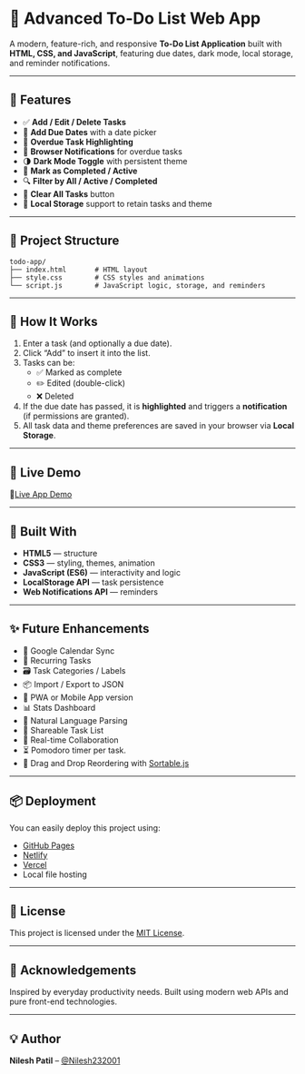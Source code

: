 # 📝 Advanced To-Do List Web App

A modern, feature-rich, and responsive **To-Do List Application** built with **HTML, CSS, and JavaScript**, featuring due dates, dark mode, local storage, and reminder notifications.

---

## 🔧 Features

- ✅ **Add / Edit / Delete Tasks**
- 📅 **Add Due Dates** with a date picker
- 🔴 **Overdue Task Highlighting**
- 🔔 **Browser Notifications** for overdue tasks
- 🌗 **Dark Mode Toggle** with persistent theme
- 📌 **Mark as Completed / Active**
- 🔍 **Filter by All / Active / Completed**
- 🧹 **Clear All Tasks** button
- 💾 **Local Storage** support to retain tasks and theme

---


## 📁 Project Structure

```
todo-app/
├── index.html       # HTML layout
├── style.css        # CSS styles and animations
└── script.js        # JavaScript logic, storage, and reminders
```

---

## 🧪 How It Works

1. Enter a task (and optionally a due date).
2. Click “Add” to insert it into the list.
3. Tasks can be:
   - ✅ Marked as complete
   - ✏️ Edited (double-click)
   - ❌ Deleted
4. If the due date has passed, it is **highlighted** and triggers a **notification** (if permissions are granted).
5. All task data and theme preferences are saved in your browser via **Local Storage**.

---

## 🚀 Live Demo

🔗[Live App Demo](https://nilesh232001.github.io/Advanced-To-Do-List-Web-App/)

---

## 🧰 Built With

- **HTML5** — structure
- **CSS3** — styling, themes, animation
- **JavaScript (ES6)** — interactivity and logic
- **LocalStorage API** — task persistence
- **Web Notifications API** — reminders

---

## ✨ Future Enhancements

- 🔗 Google Calendar Sync
- 🔁 Recurring Tasks
- 🗃️ Task Categories / Labels
- 📦 Import / Export to JSON
- 📱 PWA or Mobile App version
- 📊 Stats Dashboard
- 🧠 Natural Language Parsing
- 🔗 Shareable Task List
- 👥 Real-time Collaboration
- ⏳ Pomodoro timer per task.
- 🧩 Drag and Drop Reordering with [Sortable.js](https://github.com/SortableJS/Sortable)
---

## 📦 Deployment

You can easily deploy this project using:

- [GitHub Pages](https://pages.github.com/)
- [Netlify](https://www.netlify.com/)
- [Vercel](https://vercel.com/)
- Local file hosting
---

## 📜 License

This project is licensed under the [MIT License](LICENSE).

---

## 🙌 Acknowledgements

Inspired by everyday productivity needs. Built using modern web APIs and pure front-end technologies.

---

## 💡 Author

**Nilesh Patil** – [@Nilesh232001](https://github.com/Nilesh232001)
